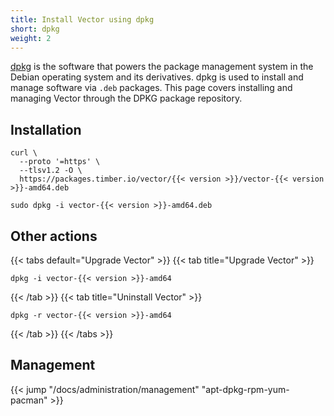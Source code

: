 ```yaml
---
title: Install Vector using dpkg
short: dpkg
weight: 2
---
```


[dpkg] is the software that powers the package management system in the Debian operating system and its derivatives. dpkg is used to install and manage software via `.deb` packages. This page covers installing and managing Vector through the DPKG package repository.

## Installation

```shell
curl \
  --proto '=https' \
  --tlsv1.2 -O \
  https://packages.timber.io/vector/{{< version >}}/vector-{{< version >}}-amd64.deb

sudo dpkg -i vector-{{< version >}}-amd64.deb
```

## Other actions

{{< tabs default="Upgrade Vector" >}}
{{< tab title="Upgrade Vector" >}}

```shell
dpkg -i vector-{{< version >}}-amd64
```

{{< /tab >}}
{{< tab title="Uninstall Vector" >}}

```shell
dpkg -r vector-{{< version >}}-amd64
```

{{< /tab >}}
{{< /tabs >}}

## Management

{{< jump "/docs/administration/management" "apt-dpkg-rpm-yum-pacman" >}}

[dpkg]: https://wiki.debian.org/dpkg

